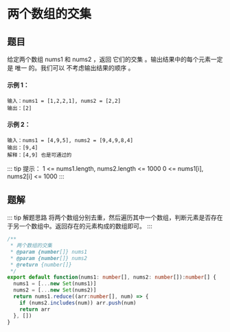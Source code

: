# 两个数组的交集
## 题目
给定两个数组 nums1 和 nums2 ，返回 它们的交集 。输出结果中的每个元素一定是 唯一 的。我们可以 不考虑输出结果的顺序 。

#### 示例 1：
```
输入：nums1 = [1,2,2,1], nums2 = [2,2]
输出：[2]
```

#### 示例 2：
```
输入：nums1 = [4,9,5], nums2 = [9,4,9,8,4]
输出：[9,4]
解释：[4,9] 也是可通过的
```

::: tip 提示：
1 <= nums1.length, nums2.length <= 1000
0 <= nums1[i], nums2[i] <= 1000
:::

## 题解
::: tip 解题思路
将两个数组分别去重，然后遍历其中一个数组，判断元素是否存在于另一个数组中。返回存在的元素构成的数组即可。
:::

```ts
/**
 * 两个数组的交集
 * @param {number[]} nums1
 * @param {number[]} nums2
 * @return {number[]}
 */
export default function(nums1: number[], nums2: number[]):number[] {
  nums1 = [...new Set(nums1)]
  nums2 = [...new Set(nums2)]
  return nums1.reduce((arr:number[], num) => {
    if (nums2.includes(num)) arr.push(num)
    return arr
  }, [])
}
```
